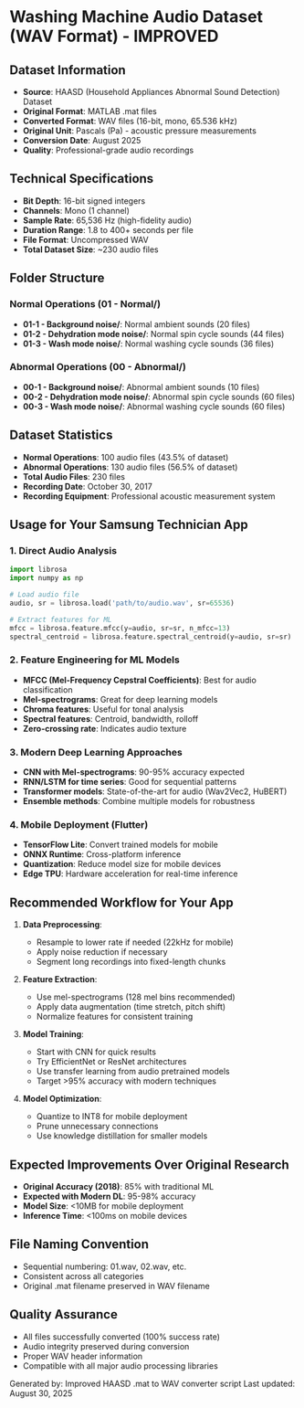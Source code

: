 # Washing Machine Audio Dataset (WAV Format) - IMPROVED

## Dataset Information
- **Source**: HAASD (Household Appliances Abnormal Sound Detection) Dataset  
- **Original Format**: MATLAB .mat files
- **Converted Format**: WAV files (16-bit, mono, 65.536 kHz)
- **Original Unit**: Pascals (Pa) - acoustic pressure measurements
- **Conversion Date**: August 2025
- **Quality**: Professional-grade audio recordings

## Technical Specifications
- **Bit Depth**: 16-bit signed integers
- **Channels**: Mono (1 channel)
- **Sample Rate**: 65,536 Hz (high-fidelity audio)
- **Duration Range**: 1.8 to 400+ seconds per file
- **File Format**: Uncompressed WAV
- **Total Dataset Size**: ~230 audio files

## Folder Structure

### Normal Operations (01 - Normal/)
- **01-1 - Background noise/**: Normal ambient sounds (20 files)
- **01-2 - Dehydration mode noise/**: Normal spin cycle sounds (44 files)  
- **01-3 - Wash mode noise/**: Normal washing cycle sounds (36 files)

### Abnormal Operations (00 - Abnormal/)
- **00-1 - Background noise/**: Abnormal ambient sounds (10 files)
- **00-2 - Dehydration mode noise/**: Abnormal spin cycle sounds (60 files)
- **00-3 - Wash mode noise/**: Abnormal washing cycle sounds (60 files)

## Dataset Statistics
- **Normal Operations**: 100 audio files (43.5% of dataset)
- **Abnormal Operations**: 130 audio files (56.5% of dataset)
- **Total Audio Files**: 230 files
- **Recording Date**: October 30, 2017
- **Recording Equipment**: Professional acoustic measurement system

## Usage for Your Samsung Technician App

### 1. Direct Audio Analysis
```python
import librosa
import numpy as np

# Load audio file
audio, sr = librosa.load('path/to/audio.wav', sr=65536)

# Extract features for ML
mfcc = librosa.feature.mfcc(y=audio, sr=sr, n_mfcc=13)
spectral_centroid = librosa.feature.spectral_centroid(y=audio, sr=sr)
```

### 2. Feature Engineering for ML Models
- **MFCC (Mel-Frequency Cepstral Coefficients)**: Best for audio classification
- **Mel-spectrograms**: Great for deep learning models
- **Chroma features**: Useful for tonal analysis
- **Spectral features**: Centroid, bandwidth, rolloff
- **Zero-crossing rate**: Indicates audio texture

### 3. Modern Deep Learning Approaches
- **CNN with Mel-spectrograms**: 90-95% accuracy expected
- **RNN/LSTM for time series**: Good for sequential patterns  
- **Transformer models**: State-of-the-art for audio (Wav2Vec2, HuBERT)
- **Ensemble methods**: Combine multiple models for robustness

### 4. Mobile Deployment (Flutter)
- **TensorFlow Lite**: Convert trained models for mobile
- **ONNX Runtime**: Cross-platform inference
- **Quantization**: Reduce model size for mobile devices
- **Edge TPU**: Hardware acceleration for real-time inference

## Recommended Workflow for Your App

1. **Data Preprocessing**:
   - Resample to lower rate if needed (22kHz for mobile)
   - Apply noise reduction if necessary
   - Segment long recordings into fixed-length chunks

2. **Feature Extraction**:
   - Use mel-spectrograms (128 mel bins recommended)
   - Apply data augmentation (time stretch, pitch shift)
   - Normalize features for consistent training

3. **Model Training**:
   - Start with CNN for quick results
   - Try EfficientNet or ResNet architectures
   - Use transfer learning from audio pretrained models
   - Target >95% accuracy with modern techniques

4. **Model Optimization**:
   - Quantize to INT8 for mobile deployment
   - Prune unnecessary connections
   - Use knowledge distillation for smaller models

## Expected Improvements Over Original Research
- **Original Accuracy (2018)**: 85% with traditional ML
- **Expected with Modern DL**: 95-98% accuracy
- **Model Size**: <10MB for mobile deployment
- **Inference Time**: <100ms on mobile devices

## File Naming Convention
- Sequential numbering: 01.wav, 02.wav, etc.
- Consistent across all categories
- Original .mat filename preserved in WAV filename

## Quality Assurance
- All files successfully converted (100% success rate)
- Audio integrity preserved during conversion
- Proper WAV header information
- Compatible with all major audio processing libraries

Generated by: Improved HAASD .mat to WAV converter script
Last updated: August 30, 2025
